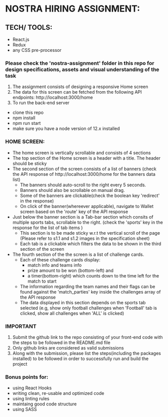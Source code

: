 # NOSTRA HIRING ASSIGNMENT:

## TECH/ TOOLS:
* React.js
* Redux
* any CSS pre-processor

### Please check the 'nostra-assignment' folder in this repo for design specifications, assets and visual understanding of the task

1. The assignment consists of designing a responsive Home screen
2. The data for this screen can be fetched from the following API endpoints: http://localhost:3000/home
3. To run the back-end server
  * clone this repo
  * npm install
  * npm run start
  * make sure you have a node version of 12.x installed

### HOME SCREEN:
* The home screen is vertically scrollable and consists of 4 sections
* The top section of the Home screen is a header with a title. The header should be sticky
* The second section of the screen consists of a list of banners (check the API response of http://localhost:3000/home for the banners data list)
  * The banners should auto-scroll to the right every 5 seconds.
  * Banners should also be scrollable on manual drag.
  * Some of the banners are clickable(check the boolean key 'redirect' in the response)
  * On click of the banner(whereever applicable), navigate to Wallet screen based on the 'route' key of the API response
* Just below the banner section is a Tab-bar section which consits of multiple sports tabs, scrollable to the right. (check the 'sports' key in the response for the list of tab items )
  * This section is to be made sticky w.r.t the vertical scroll of the page (Please refer to s1.1 and s1.2 images in the specification sheet)
  * Each tab is a clickable which filters the data to be shown in the third section of the screen
* The fourth section of the the screen is a list of challenge cards.
  * Each of these challenge cards display:
    * match info and teams info
    * prize amount to be won (bottom-left) and
    * a timer(bottom-right) which counts down to the time left for the match to start
  * The information regarding the team names and their flags can be found against the 'match_parties' key inside the challenges array of the API response
  * The data displayed in this section depends on the sports tab selected (e.g, show only football challenges when 'Football' tab is clicked, show all challenges when 'ALL' is clicked)

### IMPORTANT
1. Submit the github link to the repo consisting of your front-end code with the steps to be followed in the README.md file
2. Only github links are considered as valid submissions
3. Along with the submission, please list the steps(including the packages installed) to be followed in order to successfully run and build the project

### Bonus points for:
* using React Hooks
* writing clean, re-usable and optimized code
* using linting rules
* maintaing good code structure
* using SASS
